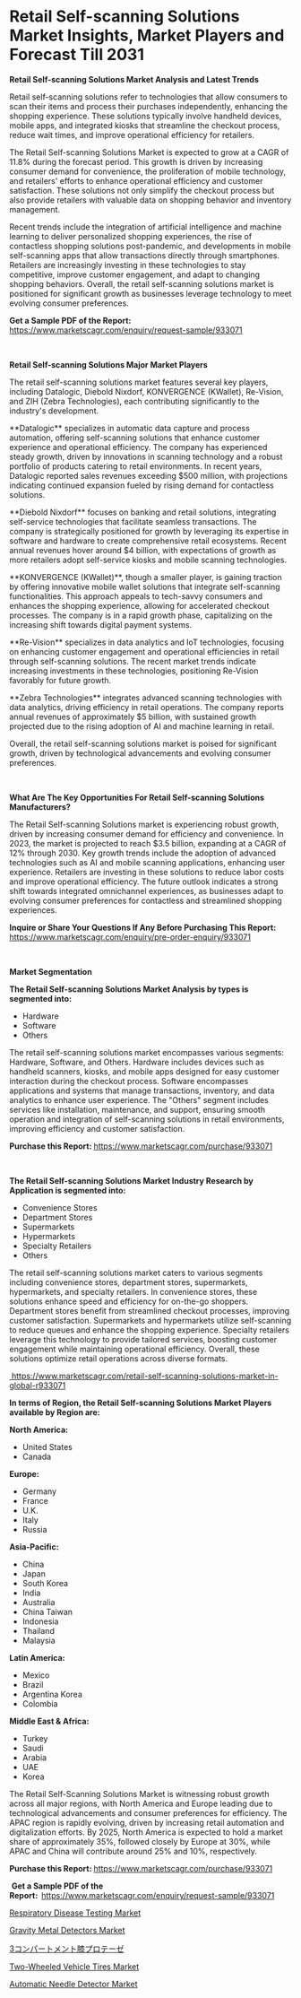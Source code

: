 <p><h1>Retail Self-scanning Solutions Market Insights, Market Players and Forecast Till 2031</h1></p><p><strong>Retail Self-scanning Solutions Market Analysis and Latest Trends</strong></p>
<p><p>Retail self-scanning solutions refer to technologies that allow consumers to scan their items and process their purchases independently, enhancing the shopping experience. These solutions typically involve handheld devices, mobile apps, and integrated kiosks that streamline the checkout process, reduce wait times, and improve operational efficiency for retailers.</p><p>The Retail Self-scanning Solutions Market is expected to grow at a CAGR of 11.8% during the forecast period. This growth is driven by increasing consumer demand for convenience, the proliferation of mobile technology, and retailers' efforts to enhance operational efficiency and customer satisfaction. These solutions not only simplify the checkout process but also provide retailers with valuable data on shopping behavior and inventory management.</p><p>Recent trends include the integration of artificial intelligence and machine learning to deliver personalized shopping experiences, the rise of contactless shopping solutions post-pandemic, and developments in mobile self-scanning apps that allow transactions directly through smartphones. Retailers are increasingly investing in these technologies to stay competitive, improve customer engagement, and adapt to changing shopping behaviors. Overall, the retail self-scanning solutions market is positioned for significant growth as businesses leverage technology to meet evolving consumer preferences.</p></p>
<p><strong>Get a Sample PDF of the Report:&nbsp;</strong> <a href="https://www.marketscagr.com/enquiry/request-sample/933071">https://www.marketscagr.com/enquiry/request-sample/933071</a></p>
<p>&nbsp;</p>
<p><strong>Retail Self-scanning Solutions Major Market Players</strong></p>
<p><p>The retail self-scanning solutions market features several key players, including Datalogic, Diebold Nixdorf, KONVERGENCE (KWallet), Re-Vision, and ZIH (Zebra Technologies), each contributing significantly to the industry's development.</p><p>**Datalogic** specializes in automatic data capture and process automation, offering self-scanning solutions that enhance customer experience and operational efficiency. The company has experienced steady growth, driven by innovations in scanning technology and a robust portfolio of products catering to retail environments. In recent years, Datalogic reported sales revenues exceeding $500 million, with projections indicating continued expansion fueled by rising demand for contactless solutions.</p><p>**Diebold Nixdorf** focuses on banking and retail solutions, integrating self-service technologies that facilitate seamless transactions. The company is strategically positioned for growth by leveraging its expertise in software and hardware to create comprehensive retail ecosystems. Recent annual revenues hover around $4 billion, with expectations of growth as more retailers adopt self-service kiosks and mobile scanning technologies.</p><p>**KONVERGENCE (KWallet)**, though a smaller player, is gaining traction by offering innovative mobile wallet solutions that integrate self-scanning functionalities. This approach appeals to tech-savvy consumers and enhances the shopping experience, allowing for accelerated checkout processes. The company is in a rapid growth phase, capitalizing on the increasing shift towards digital payment systems.</p><p>**Re-Vision** specializes in data analytics and IoT technologies, focusing on enhancing customer engagement and operational efficiencies in retail through self-scanning solutions. The recent market trends indicate increasing investments in these technologies, positioning Re-Vision favorably for future growth.</p><p>**Zebra Technologies** integrates advanced scanning technologies with data analytics, driving efficiency in retail operations. The company reports annual revenues of approximately $5 billion, with sustained growth projected due to the rising adoption of AI and machine learning in retail.</p><p>Overall, the retail self-scanning solutions market is poised for significant growth, driven by technological advancements and evolving consumer preferences.</p></p>
<p>&nbsp;</p>
<p><strong>What Are The Key Opportunities For Retail Self-scanning Solutions Manufacturers?</strong></p>
<p><p>The Retail Self-scanning Solutions market is experiencing robust growth, driven by increasing consumer demand for efficiency and convenience. In 2023, the market is projected to reach $3.5 billion, expanding at a CAGR of 12% through 2030. Key growth trends include the adoption of advanced technologies such as AI and mobile scanning applications, enhancing user experience. Retailers are investing in these solutions to reduce labor costs and improve operational efficiency. The future outlook indicates a strong shift towards integrated omnichannel experiences, as businesses adapt to evolving consumer preferences for contactless and streamlined shopping experiences.</p></p>
<p><strong>Inquire or Share Your Questions If Any Before Purchasing This Report:</strong> <a href="https://www.marketscagr.com/enquiry/pre-order-enquiry/933071">https://www.marketscagr.com/enquiry/pre-order-enquiry/933071</a></p>
<p>&nbsp;</p>
<p><strong>Market Segmentation</strong></p>
<p><strong>The Retail Self-scanning Solutions Market Analysis by types is segmented into:</strong></p>
<p><ul><li>Hardware</li><li>Software</li><li>Others</li></ul></p>
<p><p>The retail self-scanning solutions market encompasses various segments: Hardware, Software, and Others. Hardware includes devices such as handheld scanners, kiosks, and mobile apps designed for easy customer interaction during the checkout process. Software encompasses applications and systems that manage transactions, inventory, and data analytics to enhance user experience. The "Others" segment includes services like installation, maintenance, and support, ensuring smooth operation and integration of self-scanning solutions in retail environments, improving efficiency and customer satisfaction.</p></p>
<p><strong>Purchase this Report:&nbsp;</strong><a href="https://www.marketscagr.com/purchase/933071">https://www.marketscagr.com/purchase/933071</a></p>
<p>&nbsp;</p>
<p><strong>The Retail Self-scanning Solutions Market Industry Research by Application is segmented into:</strong></p>
<p><ul><li>Convenience Stores</li><li>Department Stores</li><li>Supermarkets</li><li>Hypermarkets</li><li>Specialty Retailers</li><li>Others</li></ul></p>
<p><p>The retail self-scanning solutions market caters to various segments including convenience stores, department stores, supermarkets, hypermarkets, and specialty retailers. In convenience stores, these solutions enhance speed and efficiency for on-the-go shoppers. Department stores benefit from streamlined checkout processes, improving customer satisfaction. Supermarkets and hypermarkets utilize self-scanning to reduce queues and enhance the shopping experience. Specialty retailers leverage this technology to provide tailored services, boosting customer engagement while maintaining operational efficiency. Overall, these solutions optimize retail operations across diverse formats.</p></p>
<p><a href="https://www.marketscagr.com/retail-self-scanning-solutions-market-in-global-r933071">&nbsp;https://www.marketscagr.com/retail-self-scanning-solutions-market-in-global-r933071</a></p>
<p><strong>In terms of Region, the Retail Self-scanning Solutions Market Players available by Region are:</strong></p>
<p>
    <p> <strong> North America: </strong>
        <ul>
            <li>United States</li>
            <li>Canada</li>
        </ul>
        </p> 
    <p> <strong> Europe: </strong>
        <ul>
            <li>Germany</li>
            <li>France</li>
            <li>U.K.</li>
            <li>Italy</li>
            <li>Russia</li>
        </ul>
        </p> 
    <p> <strong> Asia-Pacific: </strong>
        <ul>
            <li>China</li>
            <li>Japan</li>
            <li>South Korea</li>
            <li>India</li>
            <li>Australia</li>
            <li>China Taiwan</li>
            <li>Indonesia</li>
            <li>Thailand</li>
            <li>Malaysia</li>
        </ul>
        </p> 
    <p> <strong> Latin America: </strong>
        <ul>
            <li>Mexico</li>
            <li>Brazil</li>
            <li>Argentina Korea</li>
            <li>Colombia</li>
        </ul>
        </p> 
    <p> <strong> Middle East & Africa: </strong>
        <ul>
            <li>Turkey</li>
            <li>Saudi</li>
            <li>Arabia</li>
            <li>UAE</li>
            <li>Korea</li>
        </ul>
    </p>
    </p>
<p><p>The Retail Self-Scanning Solutions Market is witnessing robust growth across all major regions, with North America and Europe leading due to technological advancements and consumer preferences for efficiency. The APAC region is rapidly evolving, driven by increasing retail automation and digitalization efforts. By 2025, North America is expected to hold a market share of approximately 35%, followed closely by Europe at 30%, while APAC and China will contribute around 25% and 10%, respectively.</p></p>
<p><strong>Purchase this Report: </strong><a href="https://www.marketscagr.com/purchase/933071">https://www.marketscagr.com/purchase/933071</a></p>
<p>&nbsp;<strong>Get a Sample PDF of the Report:&nbsp;&nbsp;</strong><a href="https://www.marketscagr.com/enquiry/request-sample/933071">https://www.marketscagr.com/enquiry/request-sample/933071</a></p>
<p><strong></strong></p>
<p><p><a href="https://github.com/julyju69/Market-Research-Report-List-5/blob/main/respiratory-disease-testing-market.md">Respiratory Disease Testing Market</a></p><p><a href="https://medium.com/@theomorar/the-market-study-covers-the-gravity-metal-detectors-market-across-various-segments-ace71e4e5763">Gravity Metal Detectors Market</a></p><p><a href="https://medium.com/@abigayleh7fr/three-compartment-knee-prosthesis-7842b07978cc">3コンパートメント膝プロテーゼ</a></p><p><a href="https://issuu.com/reportprime-2/docs/two-wheeled-vehicle-tires-market-si_86f87530df7c4a">Two-Wheeled Vehicle Tires Market</a></p><p><a href="https://medium.com/@theomorar/the-market-for-automatic-needle-detector-market-is-examined-in-this-report-along-with-the-4f738ed9eacd">Automatic Needle Detector Market</a></p></p>